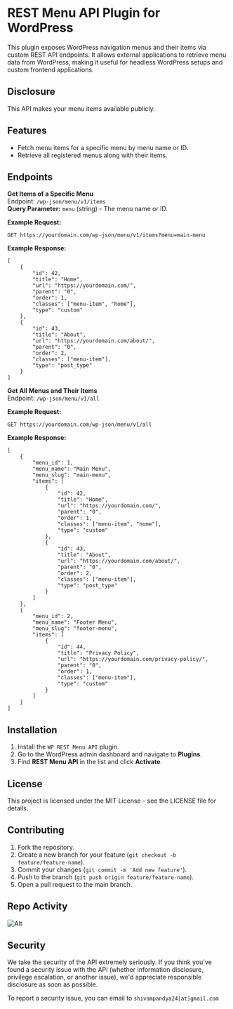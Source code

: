 
# REST Menu API Plugin for WordPress

This plugin exposes WordPress navigation menus and their items via custom REST API endpoints. It allows external applications to retrieve menu data from WordPress, making it useful for headless WordPress setups and custom frontend applications.

## Disclosure
This API makes your menu items available publicly.

## Features

-   Fetch menu items for a specific menu by menu name or ID.
-   Retrieve all registered menus along with their items.

## Endpoints
**Get Items of a Specific Menu**  
Endpoint: `/wp-json/menu/v1/items`  
**Query Parameter:** `menu` (string) - The menu name or ID.

**Example Request:**

    GET https://yourdomain.com/wp-json/menu/v1/items?menu=main-menu

**Example Response:**

    [
	    {
	        "id": 42,
	        "title": "Home",
	        "url": "https://yourdomain.com/",
	        "parent": "0",
	        "order": 1,
	        "classes": ["menu-item", "home"],
	        "type": "custom"
	    },
	    {
	        "id": 43,
	        "title": "About",
	        "url": "https://yourdomain.com/about/",
	        "parent": "0",
	        "order": 2,
	        "classes": ["menu-item"],
	        "type": "post_type"
	    }
	]

**Get All Menus and Their Items**  
Endpoint: `/wp-json/menu/v1/all`

**Example Request:**

    GET https://yourdomain.com/wp-json/menu/v1/all

**Example Response:**

    [
	    {
	        "menu_id": 1,
	        "menu_name": "Main Menu",
	        "menu_slug": "main-menu",
	        "items": [
	            {
	                "id": 42,
	                "title": "Home",
	                "url": "https://yourdomain.com/",
	                "parent": "0",
	                "order": 1,
	                "classes": ["menu-item", "home"],
	                "type": "custom"
	            },
	            {
	                "id": 43,
	                "title": "About",
	                "url": "https://yourdomain.com/about/",
	                "parent": "0",
	                "order": 2,
	                "classes": ["menu-item"],
	                "type": "post_type"
	            }
	        ]
	    },
	    {
	        "menu_id": 2,
	        "menu_name": "Footer Menu",
	        "menu_slug": "footer-menu",
	        "items": [
	            {
	                "id": 44,
	                "title": "Privacy Policy",
	                "url": "https://yourdomain.com/privacy-policy/",
	                "parent": "0",
	                "order": 1,
	                "classes": ["menu-item"],
	                "type": "custom"
	            }
	        ]
	    }
	]

## Installation

1.  Install the `WP REST Menu API` plugin.
2.  Go to the WordPress admin dashboard and navigate to **Plugins**.
3.  Find **REST Menu API** in the list and click **Activate**.

## License

This project is licensed under the MIT License - see the LICENSE file for details.

## Contributing

1.  Fork the repository.
2.  Create a new branch for your feature (`git checkout -b feature/feature-name`).
3.  Commit your changes (`git commit -m 'Add new feature'`).
4.  Push to the branch (`git push origin feature/feature-name`).
5.  Open a pull request to the main branch.

## Repo Activity
![Alt](https://repobeats.axiom.co/api/embed/fe733519c03737fe1d1cd1aa36916de29c598dfd.svg "Repobeats analytics image")

## Security
We take the security of the API extremely seriously. If you think you've found a security issue with the API (whether information disclosure, privilege escalation, or another issue), we'd appreciate responsible disclosure as soon as possible.

To report a security issue, you can email to `shivampandya24[at]gmail.com`
